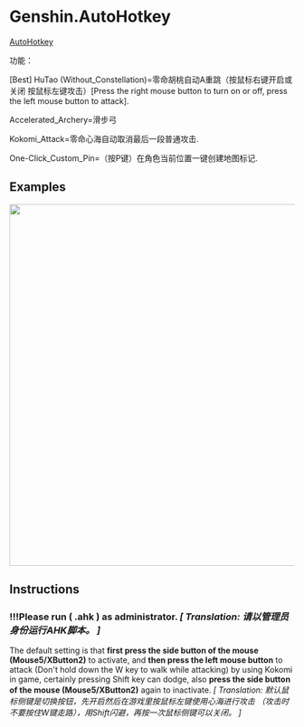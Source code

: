 # Genshin.AutoHotkey
 [AutoHotkey](https://www.autohotkey.com/download/ahk-install.exe)
 
功能：

[Best] HuTao (Without_Constellation)=零命胡桃自动A重跳（按鼠标右键开启或关闭 按鼠标左键攻击）[Press the right mouse button to turn on or off, press the left mouse button to attack].

Accelerated_Archery=滑步弓

Kokomi_Attack=零命心海自动取消最后一段普通攻击.

One-Click_Custom_Pin=（按P键）在角色当前位置一键创建地图标记.

## Examples
<img src="./Assets/Kokomi_Attack.gif" width=640 high=360>


## Instructions
### !!!Please **run ( .ahk ) as administrator**. *[ Translation: 请以管理员身份运行AHK脚本。 ]*

The default setting is that **first press the side button of the mouse (Mouse5/XButton2)** to activate, and **then press the left mouse button** to attack (Don't hold down the W key to walk while attacking) by using Kokomi in game, certainly pressing Shift key can dodge, also **press the side button of the mouse (Mouse5/XButton2)** again to inactivate.
*[ Translation: 默认鼠标侧键是切换按钮，先开启然后在游戏里按鼠标左键使用心海进行攻击 （攻击时不要按住W键走路），用Shift闪避，再按一次鼠标侧键可以关闭。 ]*
